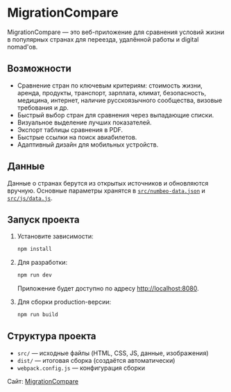 # MigrationCompare

MigrationCompare — это веб-приложение для сравнения условий жизни в популярных странах для переезда, удалённой работы и digital nomad'ов.

## Возможности

- Сравнение стран по ключевым критериям: стоимость жизни, аренда, продукты, транспорт, зарплата, климат, безопасность, медицина, интернет, наличие русскоязычного сообщества, визовые требования и др.
- Быстрый выбор стран для сравнения через выпадающие списки.
- Визуальное выделение лучших показателей.
- Экспорт таблицы сравнения в PDF.
- Быстрые ссылки на поиск авиабилетов.
- Адаптивный дизайн для мобильных устройств.

## Данные

Данные о странах берутся из открытых источников и обновляются вручную. Основные параметры хранятся в [`src/numbeo-data.json`](src/numbeo-data.json) и [`src/js/data.js`](src/js/data.js).

## Запуск проекта

1. Установите зависимости:
   ```sh
   npm install
   ```
2. Для разработки:
   ```sh
   npm run dev
   ```
   Приложение будет доступно по адресу [http://localhost:8080](http://localhost:8080).

3. Для сборки production-версии:
   ```sh
   npm run build
   ```

## Структура проекта

- `src/` — исходные файлы (HTML, CSS, JS, данные, изображения)
- `dist/` — итоговая сборка (создаётся автоматически)
- `webpack.config.js` — конфигурация сборки



Сайт: [MigrationCompare](https://OB1-WAN-KENOBI.github.io/MigrationCompare)
